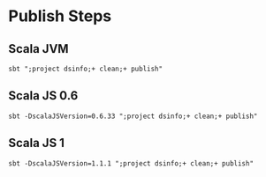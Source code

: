 # Publish Steps

## Scala JVM
`sbt ";project dsinfo;+ clean;+ publish"`

## Scala JS 0.6
`sbt -DscalaJSVersion=0.6.33 ";project dsinfo;+ clean;+ publish"`

## Scala JS 1
`sbt -DscalaJSVersion=1.1.1 ";project dsinfo;+ clean;+ publish"`
